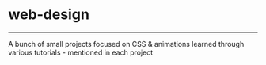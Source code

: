 # web-design

---
 A bunch of small projects focused on CSS & animations learned through various tutorials - mentioned in each project
